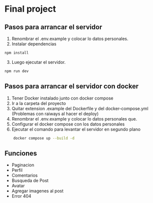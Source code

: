 # Final project

## Pasos para arrancar el servidor

1. Renombrar el .env.example y colocar lo datos personales.
2. Instalar dependencias
```sh
npm install
```
3. Luego ejecutar el servidor.
 ```sh
npm run dev
```

## Pasos para arrancar el servidor con docker

1. Tener Docker instalado junto con docker compose
2. Ir a la carpeta del proyecto
3. Quitar extension .example del Dockerfile y del docker-compose.yml (Problemas con raiways al hacer el deploy)
4. Renombrar el .env.example y colocar lo datos personales que.
5. Configurar el docker compose con los datos personales
6. Ejecutar el comando para levantar el servidor en segundo plano

```sh
    docker compose up --build -d
```


## Funciones

- Paginacion
- Perfil
- Comentarios
- Busqueda de Post
- Avatar
- Agregar imagenes al post
- Error 404


